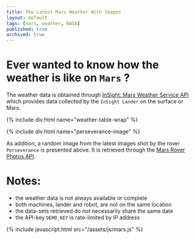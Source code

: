 ```yaml
---
title: The Latest Mars Weather With Images
layout: default
tags: [mars, weather, NASA]
published: true
archived: true
---
```


# Ever wanted to know how the weather is like on `Mars` ?

The weather data is obtained through [InSight: Mars Weather Service API][1] which provides data collected by the `InSight Lander` on the surface or Mars.

{% include div.html name="weather-table-wrap" %}

{% include div.html name="perseverance-image" %}

As addition, a random image from the latest images shot by the rover `Perseverance` is presented above. It is retrieved through the [Mars Rover Photos API][1].

[1]: <https://api.nasa.gov/> "NASA Open APIs"

# Notes:
* the weather data is not always available or complete
* both machines, lander and robot, are not on the same location
* the data-sets retrieved do not necessarily share the same date
* the API-key `DEMO_KEY` is rate-limited by IP address

{% include javascript.html src="/assets/js/mars.js" %}
